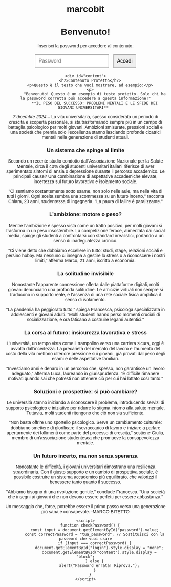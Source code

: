 # marcobit<!DOCTYPE html>
<html>
<head>
    <title>Accesso Protetto</title>
    <style>
        body {
            font-family: Arial, sans-serif;
            text-align: center;
            margin-top: 50px;
        }
        #content {
            display: none;
        }
        input, button {
            padding: 10px;
            font-size: 16px;
            margin: 5px;
        }
    </style>
</head>
<body>
    <h1>Benvenuto!</h1>
    <div id="login">
        <p>Inserisci la password per accedere al contenuto:</p>
        <input type="password" id="password" placeholder="Password">
        <button onclick="checkPassword()">Accedi</button>
    </div>

    <div id="content">
        <h2>Contenuto Protetto</h2>
        <p>Questo è il testo che vuoi mostrare, ad esempio:</p>
        <p>
            "Benvenuto! Questo è un esempio di testo protetto. Solo chi ha la password corretta può accedere a questa informazione!"
            **IL PESO DEL SUCCESSO: PROBLEMI MENTALI E LE SFIDE DEI GIOVANI UNIVERSITARI**  

*7 dicembre 2024* – La vita universitaria, spesso considerata un periodo di crescita e scoperta personale, si sta trasformando sempre più in un campo di battaglia psicologico per molti giovani. Ambizioni smisurate, pressioni sociali e una società che premia solo l’eccellenza stanno lasciando profonde cicatrici mentali nella generazione di studenti attuali.  

### **Un sistema che spinge al limite**  
Secondo un recente studio condotto dall’Associazione Nazionale per la Salute Mentale, circa il 40% degli studenti universitari italiani riferisce di aver sperimentato sintomi di ansia o depressione durante il percorso accademico. Le principali cause? Una combinazione di aspettative accademiche elevate, incertezza sul futuro lavorativo e isolamento sociale.  

"Ci sentiamo costantemente sotto esame, non solo nelle aule, ma nella vita di tutti i giorni. Ogni scelta sembra una scommessa su un futuro incerto," racconta Chiara, 23 anni, studentessa di ingegneria. "La paura di fallire è paralizzante."  

### **L’ambizione: motore o peso?**  
Mentre l’ambizione è spesso vista come un tratto positivo, per molti giovani si trasforma in un peso insostenibile. La competizione feroce, alimentata dai social media, spinge gli studenti a confrontarsi con standard irrealistici, portando a un senso di inadeguatezza cronico.  

"Ci viene detto che dobbiamo eccellere in tutto: studi, stage, relazioni sociali e persino hobby. Ma nessuno ci insegna a gestire lo stress o a riconoscere i nostri limiti," afferma Marco, 21 anni, iscritto a economia.  

### **La solitudine invisibile**  
Nonostante l’apparente connessione offerta dalle piattaforme digitali, molti giovani denunciano una profonda solitudine. Le amicizie virtuali non sempre si traducono in supporto reale, e l’assenza di una rete sociale fisica amplifica il senso di isolamento.  

"La pandemia ha peggiorato tutto," spiega Francesca, psicologa specializzata in adolescenti e giovani adulti. "Molti studenti hanno perso momenti cruciali di socializzazione, e ora faticano a costruire legami autentici."  

### **La corsa al futuro: insicurezza lavorativa e stress**  
L’università, un tempo vista come il trampolino verso una carriera sicura, oggi è avvolta dall’incertezza. La precarietà del mercato del lavoro e l’aumento del costo della vita mettono ulteriore pressione sui giovani, già provati dal peso degli esami e delle aspettative familiari.  

"Investiamo anni e denaro in un percorso che, spesso, non garantisce un lavoro adeguato," afferma Luca, laureando in giurisprudenza. "È difficile rimanere motivati quando sai che potresti non ottenere ciò per cui hai lottato così tanto."  

### **Soluzioni e prospettive: si può cambiare?**  
Le università stanno iniziando a riconoscere il problema, introducendo servizi di supporto psicologico e iniziative per ridurre lo stigma intorno alla salute mentale. Tuttavia, molti studenti ritengono che ciò non sia sufficiente.  

"Non basta offrire uno sportello psicologico. Serve un cambiamento culturale: dobbiamo smettere di glorificare il sovraccarico di lavoro e iniziare a parlare apertamente dei fallimenti come parte del processo di crescita," sostiene Giulia, membro di un’associazione studentesca che promuove la consapevolezza mentale.  

### **Un futuro incerto, ma non senza speranza**  
Nonostante le difficoltà, i giovani universitari dimostrano una resilienza straordinaria. Con il giusto supporto e un cambio di prospettiva sociale, è possibile costruire un sistema accademico più equilibrato, che valorizzi il benessere tanto quanto il successo.  

"Abbiamo bisogno di una rivoluzione gentile," conclude Francesca. "Una società che insegni ai giovani che non devono essere perfetti per essere abbastanza."  

Un messaggio che, forse, potrebbe essere il primo passo verso una generazione più sana e consapevole.
-MARCO BITETTO
        </p>
    </div>

    <script>
        function checkPassword() {
            const input = document.getElementById("password").value;
            const correctPassword = "tua_password"; // Sostituisci con la password che vuoi usare
            if (input === correctPassword) {
                document.getElementById("login").style.display = "none";
                document.getElementById("content").style.display = "block";
            } else {
                alert("Password errata! Riprova.");
            }
        }
    </script>
</body>
</html>
